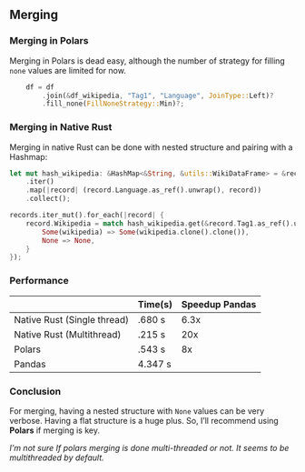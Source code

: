 ## Merging

### Merging in Polars

Merging in Polars is dead easy, although the number of strategy for filling `none` values are limited for now.

```rust
    df = df
        .join(&df_wikipedia, "Tag1", "Language", JoinType::Left)?
        .fill_none(FillNoneStrategy::Min)?;
```

### Merging in Native Rust

Merging in native Rust can be done with nested structure and pairing with a Hashmap:

```rust
let mut hash_wikipedia: &HashMap<&String, &utils::WikiDataFrame> = &records_wikipedia
    .iter()
    .map(|record| (record.Language.as_ref().unwrap(), record))
    .collect();

records.iter_mut().for_each(|record| {
    record.Wikipedia = match hash_wikipedia.get(&record.Tag1.as_ref().unwrap()) {
        Some(wikipedia) => Some(wikipedia.clone().clone()),
        None => None,
    }
});
```

### Performance

| |Time\(s\) |Speedup Pandas |
| --- | --- | --- |
|Native Rust \(Single thread\) |.680 s |6.3x |
|Native Rust \(Multithread\) |.215 s |20x |
|Polars |.543 s |8x |
|Pandas |4.347 s | |

### Conclusion

For merging, having a nested structure with `None` values can be very verbose. Having a flat structure is a huge plus. So, I’ll recommend using **Polars** if merging is key.

_I’m not sure If polars merging is done multi-threaded or not. It seems to be multithreaded by default._

